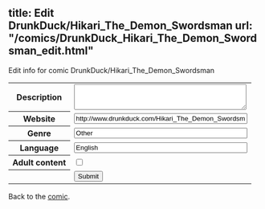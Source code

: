 title: Edit DrunkDuck/Hikari_The_Demon_Swordsman
url: "/comics/DrunkDuck_Hikari_The_Demon_Swordsman_edit.html"
---
Edit info for comic DrunkDuck/Hikari_The_Demon_Swordsman

<form name="comic" action="http://gaepostmail.appspot.com/comic/" method="post">
<table class="comicinfo">
<tr>
<th>Description</th><td><textarea name="description" cols="40" rows="3"></textarea></td>
</tr>
<tr>
<th>Website</th><td><input type="text" name="url" value="http://www.drunkduck.com/Hikari_The_Demon_Swordsman/" size="40"/></td>
</tr>
<tr>
<th>Genre</th><td><input type="text" name="genre" value="Other" size="40"/></td>
</tr>
<tr>
<th>Language</th><td><input type="text" name="language" value="English" size="40"/></td>
</tr>
<tr>
<th>Adult content</th><td><input type="checkbox" name="adult" value="adult" /></td>
</tr>
<tr>
<th></th><td>
<input type="hidden" name="comic" value="DrunkDuck_Hikari_The_Demon_Swordsman" />
<input type="submit" name="submit" value="Submit" />
</td>
</tr>
</table>
</form>

Back to the [comic](DrunkDuck_Hikari_The_Demon_Swordsman.html).
